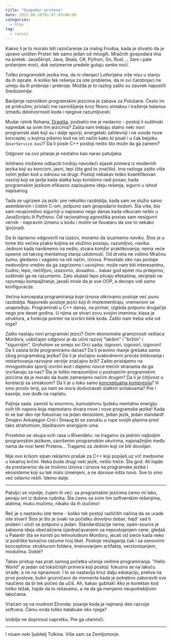 ```yaml
---
title: "Gospodar prstena"
date: 2022-08-26T01:07:03+00:00
categories:
  - Stav
tag:
  - razvoj
---
```


Kakvo li je to moralo biti razočarenje za malog Frodoa, kada je shvatio da je upravo uništen Prsten tek samo jedan od mnogih. Mračnih gospodara ima na pretek: JavaSkript, Java, Skala, C#, Python, Go, Rust...;  žare i pale prstenjem moći, dok neizmerne predele gutaju senke noći.

<!--more-->

Toliko programskih jezika ima, da ni vilenjaci Lotlorijena više nisu u stanju da ih isprate. A koliko tek rešenja za iste probleme, da ni svi čarobnjaci ne umeju da ih prebroje i prekroje. Možda je to razlog zašto su zauvek napustili Sredozemlje.

Bavljenje raznolikim programskim jezicima je zabava za Polušane. Često im se pridružim; privlači me razmišljanje kroz fiksnu sintaksu i traženje balansa između delotvornosti koda i njegove razumljivosti.

Mudar ratnik Rohana, [Dragiša](https://www.linkedin.com/in/dragisarakic/), podsetio me je nedavno - postoji li _suštinski_ napredak sa svim tim jezicima? Zašta nam trebaju stalno neki novi programski alati koji su i dalje sporiji, energetski zahtevniji i ne uvode nove koncepte; u kojima pišemo kod na isti način kako bi pisali i u čak bejziku (`UserService.bas`)? Da li posle C\++ postoji nešto što može da ga zameni?

Odgovor na ovo pitanje je nestalno kao narav patuljaka.

Ishitreno možemo odbaciti tvrdnju navodeći sijaset primera iz modernih jezika koji su koncizni, jasni, lepi (šta god to značilo). Ima razloga zašto više volim jedan kod u odnosu na drugi. Postoji nekakav teško kvantifikovan _osećaj_ koji se javlja kada alatka koju koristimo radi posao; kada programskim jezikom efikasno zapisujemo ideju rešenja, sigurni u ishod napisanog.

Tada se ugrizem za jezik: pre nekoliko razdoblja, kada sam se služio samo asemblerom i čistim C-om, potpuno sam gospodario kodom. Šta više, bio sam neuporedivo sigurniji u napisano nego danas kada otkucam nešto u JavaScriptu ili Pythonu. Od racionalnog agnostika postao sam nesigurni vernik - napravim izmenu u kodu i molim se Iluvataru da sve to nekako (pro)radi.

Da bi ispravno odgovorili na izazov, moramo da izuzmemo _naviku_. Štos je u tome što većina praksi kojima se služimo postaju, razumljivo, navika. Jednom kada naviknemo na nešto, stvara _komfor_ praktikovanja; nema veće opsene od takvog mentalnog stanja udobnosti. Od drveta ne vidimo Mračnu šumu;  gledamo i vagamo na isti način, iznova. Preostalo oko nas postaje nedovoljno vredno da ga zagrizemo i usvojimo: može nam biti interesantno, čudno, lepo, nečitljivo, izazovno, dosadno... kakav god epitet mu prilepimo, suštinski ga ne razumemo. Zato skalaši lepo plivaju efekatima, skriptaši ne razumeju kompajliranje, javaši misle da je sve OOP, a devops vidi samo konfiguracije.

Većina koncepata programiranja koje iznova otkrivamo postoje već puno razdoblja. Naporedo postoje jezici koji ih implementiraju; vremenom se unapređuju. Programirati u C\++ danas, na primer, izgleda potpuno drugačije nego pre deset godina. U njima se stvari zovu svojim imenima: klasa je struktura, a funkcija pointer na izvršni blok koda. Zašto nam treba više od toga?

Zašto nastaju novi programski jezici? Osim ekonomske gramzivosti veštaca Mordora, uobičajen odgovor je da učini razvoj "lakšim" i "bržim" i "sigurnijim". Grohotom se smeju svi Orci sada; izgovori, izgovori, izgovori! Da li zaista brže programiramo danas? Da li pravimo manje grešaka _samo_ zbog programskog jezika? Da li je slučajno svakodnevni proces bildovanja i restartovanja razvojne verzije značajno brži? Zašto pristajemo na mnogostruko sporiji izvršni kod i dajemo novce trećim stranama da ga izvršavaju za nas? Šta je toliko nerazumljivo u postojećim programskim jezicima da je moralo da bude zamenjeno nečim drugim? Da li je čitljivost u korelaciji sa sintaksom? Da li je u toku samo [konceptualna kompresija](https://oblac.rs/konceptualna-kompresija/)? Ili smo prosto lenji, pa nam se mora dodvoravati slatkim sintaksama? Pre i kasnije, sve dođe na naplatu.

Pažnja sada: zamisli tu enormnu, kumulativnu ljudsku mentalnu energiju svih tih napora koja neprestano stvara nove i nove programske jezike! Kada bi se bar deo nje fokusirao na jedan ekosistem, jedan jezik, jedan standard! Zmajevi Ankalagon Crni i Šmaug bi se zavuklu u rupe svojih planina pred tako strahotnom, blještavom energijom uma.

Prisetimo se okupa svih rasa u Rivendelu: ne tragamo za jednim najboljim programskim jezikom, savršenim programskim okvirima, najsnažnijim među nama da nosi teret Prstena... Tragamo za Jednim koji će biti dovoljan.

Nije ovo krišom sipan reklamni prašak za C\++ koji popiješ uz vrč medovine u lokalnoj krčmi. Neka bude drugi neki jezik, nešto treće. Šta god. Ali hajde da prestanemo da se trošimo iznova i iznova na programske jezike i ekosisteme koji su tek malo izmenjeni, a ne donose ništa novo. Sve to smo već odavno rešili. Idemo dalje.

----

Patuljci se vrpolje, čujem ih već: sa programskim jezicima ćemo mi lako, pevaju oni iz dubina rudnika. Šta ćemo sa svim tim softverskim rešenjima, alatima, muku mučimo, nikako da ih izučimo!

Reč je o nastavku iste teme - koliko tek postoji različitih načina da se urade iste stvari! Štos je što je svaki na početku dovoljno dobar; hajd' sad ti proberi i uloži se potpuno u jedan. Standardizacije nema, open-source je zabavna ideja obečašćena izjednačavanjem sa nepostojanjem cene, gledaš u Palantir šta se koristi po tehnološkom Mordoru, jecaš od sreće kada neko iz podrške konačno razume tvoj tiket. Postoje neslaganja čak i sa osnovnim konceptima: strukturom foldera, imenovanjem artifakta, verzionisanjem, modulima. Dokle?

Takav pristup nas prati samog početka učenja veštine programiranja. "Hello World" je jedan od toksičnijih primera koji postoji: fokusira se na lakoću izrade, a ne na ispravnost. I to se nastavlja kroz dalju edukaciju, preliva na prve poslove; bubri grozničavo do momenta kada je potrebno zaboraviti sve naučeno da bi tek počeo da učiš. Ah, kakav gubitak! Ako je korektan kod toliko težak, hajde da to rešavamo, a ne da ga menjamo neupotrebljivim lakoćama.

Vraćam se na mudrost Elronda: pisanje koda je najmanji deo razvoja softvera. Čemu onda toliko halabuke oko njega?

Izobilje ne doprinosi napretku. Pre ga utamniči.

---

I nisam neki ljubitelj Tolkina. Više sam za Zemljomorje.